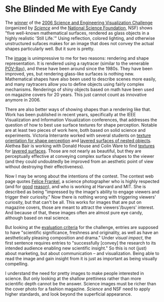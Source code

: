 # She Blinded Me with Eye Candy

The <a href="http://www.sciencemag.org/cgi/content/full/313/5794/1730#article3">winner</a> of the <a href="http://www.sciencemag.org/sciext/vis2006/">2006 Science and Engineering Visualization Challenge</a> (organized by <em><a href="http://www.sciencemag.org/">Science</a></em> and the <a href="http://nsf.gov/">National Science Foundation</a>, NSF) shows "five well-known mathematical surfaces, rendered as glass objects in a highly realistic 'Still Life.'" Using reflection, colored lighting, and otherwise unstructured sufaces makes for an image that does not convey the actual shapes particularly well. But it sure is pretty.

The <a href="http://www.sciencemag.org/cgi/content/full/313/5794/1730/F3">image</a> is unimpressive to me for two reasons: rendering and shape representation. It is rendered using a raytracer (similar to the venerable <a href="http://www.povray.org/">POV-Ray</a>), and these have been around since the 1980s. They have been improved, yes, but rendering glass-like surfaces is nothing new. Mathematical shapes have also been used to describe scenes more easily, and many raytracers allow you to define objects using fairly complex mechanisms. Renderings of shiny objects based on math have been used on magazine covers for 20 years. This just cannot count as innovative anymore in 2006.

There are also better ways of showing shapes than a rendering like that. Work has been published in recent years, specifically at the IEEE Visualization and Information Visualization conferences, that addresses the question of how to best use surface textures for shape perception. Notable are at least two pieces of work here, both based on solid science and experiments. Victoria Interrante worked with several students on <a href="http://www-users.cs.umn.edu/~interran/texture/index.html">texture orientation for shape perception</a> and <a href="http://www-users.cs.umn.edu/~interran/3Dshape.html">layered surfaces of nested objects</a>. Alethea Bair is working with Donald House and Colin Ware to find <a href="http://www-viz.tamu.edu/students/abair/layeredtexture.html">textures</a> for <a href="http://www-viz.tamu.edu/students/abair/layeredtexture2.html">layered surfaces</a>. Those are not nearly as beautiful, but they are perceptually effective at conveying complex surface shapes to the viewer (and they could undoubtedly be improved from an aesthetic point of view without destroying their effectiveness).

Now I may be wrong about the intentions of the contest. The contest web page quotes <a href="http://www.felicefrankel.com/">Felice Frankel</a>, a science photographer who is highly respected (and for <a href="http://www.amazon.com/Surface-Things-Felice-Frankel/dp/0811813940/">good</a> <a href="http://www.amazon.com/Envisioning-Science-Design-Craft-Image/dp/0262562057/"> reason</a>), and who is working at Harvard and MIT. She is described as being "impressed by the image's ability to engage viewers and trigger their curiosity." Now there is nothing wrong with triggering viewers' curiosity, but that can't be all. This works for images that are put on magazine covers, those are meant to attract the viewers'/buyers' interest. And because of that, these images often are almost pure eye candy, although based on real science.

But looking at the <a href="http://www.nsf.gov/news/special_reports/scivis/index.jsp?id=evaluation">evaluation criteria</a> for the challenge, entries are supposed to have "scientific significance, freshness and originality, as well as have an aesthetically pleasing composition and drama." Under <em>visual impact</em>, the first sentence requires entries to "successfully [convey] the research to its intended audience enabling new scientific insight." So this is not (just) about marketing, but about communication – and visualization. Being able to read the image and gain insight from it is just as important as being visually compelling.

I understand the need for pretty images to make people interested in science. But only looking at the shallow prettiness rather than more scientific depth cannot be the answer. Science images must be richer than the cover photo for a fashion magazine. <em>Science</em> and NSF need to apply higher standards, and look beyond the superficial appearance.
